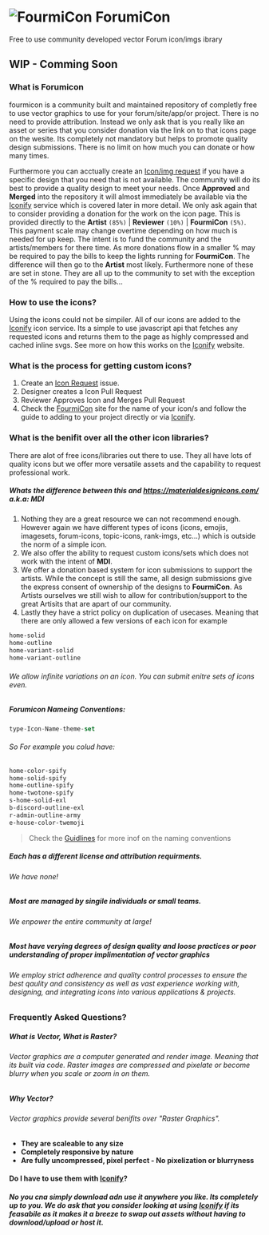 # ![FourmiCon](https://secure.gravatar.com/avatar/7a1087fbec24cbbcd0abf7ea965fa30e?s=48) ForumiCon
Free to use community developed vector Forum icon/imgs ibrary

## WIP - Comming Soon

### What is **Forumicon**
fourmicon is a community built and maintained repository of completly free to use vector graphics to use for your forum/site/app/or project. There is no need to provide attribution. Instead we only ask that is you really like an asset or series that you consider  donation via the link on to that icons page on the wesite. Its completely not mandatory but helps to promote quality design submissions. There is no limit on how much you can donate or how many times.

Furthermore you can acctually create an [Icon/img request](https://github.com/forumicon/forumicons/issues/new?assignees=&labels=ICON+Request&template=---icon-request.md&title=%5BICON+REQUEST%5D+) if you have a specific design that you need that is not available. The community will do its best to provide a quality design to meet your needs. Once **Approved** and **Merged** into the repository it will almost immediately be available via the [Iconify](https://iconify.design/) service which is covered later in more detail. We only ask again that to consider providing a donation for the work on the icon page. This is provided directly to the **Artist** `(85%)` | **Reviewer** `(10%)` | **FourmiCon** `(5%)`. This payment scale may change overtime depending on how much is needed for up keep. The intent is to fund the community and the artists/members for there time. As more donations flow in a smaller % may be required to pay the bills to keep the lights running for **FourmiCon**. The difference will then go to the **Artist** most likely. Furthermore none of these are set in stone. They are all up to the community to set with the exception of the % required to pay the bills...

### How to use the icons?
Using the icons could not be simpiler. All of our icons are added to the [Iconify](https://iconify.design/) icon service. Its a simple to use javascript api that fetches any requested icons and returns them to the page as highly compressed and cached inline svgs. See more on how this works on the [Iconify](https://iconify.design/) website.

### What is the process for getting custom icons?
1. Create an [Icon Request](https://github.com/forumicon/forumicons/issues/new?assignees=&labels=ICON+Request&template=---icon-request.md&title=%5BICON+REQUEST%5D+) issue.
2. Designer creates a Icon Pull Request
3. Reviewer Approves Icon and Merges Pull Request
4. Check the [FourmiCon](https://www.fourmicon.com) site for the name of your icon/s and follow the guide to adding to your project directly or via [Iconify](https://iconify.design/).

### What is the benifit over all the other icon libraries?
There are alot of free icons/libraries out there to use. They all have lots of quality icons but we offer more versatile assets and the capability to request professional work.

##### Whats the difference between this and https://materialdesignicons.com/ a.k.a: **MDI**
1. Nothing they are a great resource we can not recommend enough. However again we have different types of icons (icons, emojis, imagesets, forum-icons, topic-icons, rank-imgs, etc...) which is outside the norm of a simple icon.
2. We also offer the ability to request custom icons/sets which does not work with the intent of **MDI**.
3. We offer a donation based system for icon submissions to support the artists. While the concept is still the same, all design submissions give the express consent of ownership of the designs to **FourmiCon**. As Artists ourselves we still wish to allow for contribution/support to the great Artisits that are apart of our community.
4. Lastly they have a strict policy on duplication of usecases. Meaning that there are only allowed a few versions of each icon for example 

```css
home-solid
home-outline
home-variant-solid
home-variant-outline
```

###### We allow infinite variations on an icon. You can submit enitre sets of icons even. 

##### _Forumicon Nameing Conventions_:

```javascript
type-Icon-Name-theme-set
```

###### So For example you colud have: 

```css
home-color-spify
home-solid-spify
home-outline-spify
home-twotone-spify
s-home-solid-exl
b-discord-outline-exl
r-admin-outline-army
e-house-color-twemoji
```

> Check the [Guidlines](https://github.com/forumicon/forumicons/blob/master/design/README.md) for more inof on the naming conventions 

##### Each has a different license and attribution requirments. 
###### We have none!

##### Most are managed by singile individuals or small teams.
###### We enpower the entire community at large!

##### Most have verying degrees of design quality and loose practices or poor understanding of proper implimentation of vector graphics
###### We employ strict adherence and quality control processes to ensure the best qaulity and consistency as well as vast experience working with, designing, and integrating icons into various applications & projects.

### Frequently Asked Questions?

##### What is Vector, What is Raster?
###### Vector graphics are a computer generated and render image. Meaning that its built via code. Raster images are compressed and pixelate or become blurry when you scale or zoom in on them.

##### Why Vector?
###### Vector graphics provide several benifits over "Raster Graphics".
- **They are scaleable to any size**
- **Completely responsive by nature**
- **Are fully uncompressed, pixel perfect - No pixelization or blurryness**

#### Do I have to use them with [Iconify](https://iconify.design/)?
##### No you cna simply download adn use it anywhere you like. Its completely up to you. We do ask that you consider looking at using [Iconify](https://iconify.design/) if its feasabile as it makes it a breeze to swap out assets without having to download/upload or host it.
